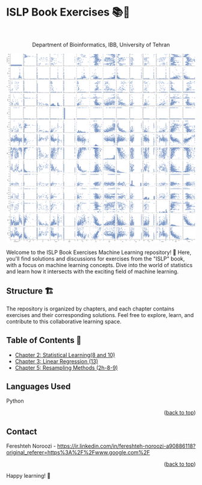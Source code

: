 # ISLP Book Exercises 📚🤖

<!-- PROJECT LOGO -->
<br />
<div align="center">

  <p align="center">
    Department of Bioinformatics, IBB, University of Tehran
    <br />
  </p>
</div>

<div align="center">
  <img src="10-c.png" alt="Alt text">
</div>

Welcome to the ISLP Book Exercises Machine Learning repository! 🌟 Here, you'll find solutions and discussions for exercises from the "ISLP" book, with a focus on machine learning concepts. Dive into the world of statistics and learn how it intersects with the exciting field of machine learning.

## Structure 🏗️
The repository is organized by chapters, and each chapter contains exercises and their corresponding solutions. Feel free to explore, learn, and contribute to this collaborative learning space.

## Table of Contents 📖
- [Chapter 2: Statistical Learning(8 and 10)](#)
- [Chapter 3: Linear Regression (13)](#)
- [Chapter 5: Resampling Methods (2h-8-9)](#)

## Languages Used

Python 
<p align="right">(<a href="#readme-top">back to top</a>)</p>


<!-- CONTACT -->
## Contact

Fereshteh Noroozi - https://ir.linkedin.com/in/fereshteh-noroozi-a90886118?original_referer=https%3A%2F%2Fwww.google.com%2F


<p align="right">(<a href="#readme-top">back to top</a>)</p>

Happy learning! 🚀
